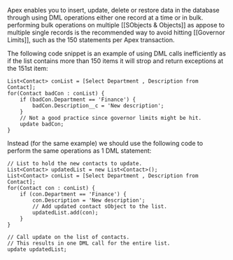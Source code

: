 Apex enables you to insert, update, delete or restore data in the database through using DML operations either one record at a time or in bulk.
performing bulk operations on multiple [[SObjects & Objects]] as appose to multiple single records is the recommended way to avoid hitting [[Governor Limits]], such as the 150 statements per Apex transaction.

The following code snippet is an example of using DML calls inefficiently as if the list contains more than 150 items it will strop and return exceptions at the 151st item:
```apex
List<Contact> conList = [Select Department , Description from Contact];
for(Contact badCon : conList) {
    if (badCon.Department == 'Finance') {
        badCon.Description__c = 'New description';
    }
    // Not a good practice since governor limits might be hit.
    update badCon;
}
```
Instead (for the same example) we should use the following code to perform the same operations as 1 DML statement: 
```apex
// List to hold the new contacts to update.
List<Contact> updatedList = new List<Contact>();
List<Contact> conList = [Select Department , Description from Contact];
for(Contact con : conList) {
    if (con.Department == 'Finance') {
        con.Description = 'New description';
        // Add updated contact sObject to the list.
        updatedList.add(con);
    }
}

// Call update on the list of contacts.
// This results in one DML call for the entire list.
update updatedList;
```
